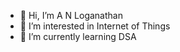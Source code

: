 - 👋 Hi, I’m A N Loganathan
- 👀 I’m interested in Internet of Things 
- 🌱 I’m currently learning DSA 


